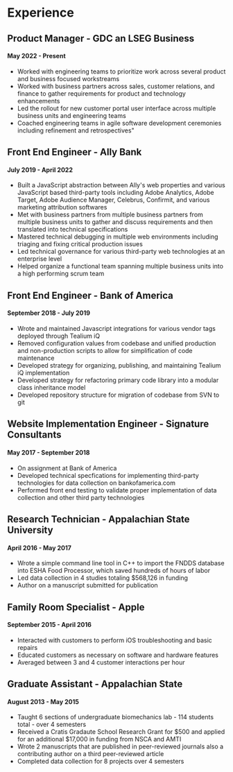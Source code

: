 # Experience

## Product Manager - GDC an LSEG Business

#### May 2022 - Present

* Worked with engineering teams to prioritize work across several product and business focused workstreams
* Worked with business partners across sales, customer relations, and finance to gather requirements for product and technology enhancements
* Led the rollout for new customer portal user interface across multiple business units and engineering teams
* Coached engineering teams in agile software development ceremonies including refinement and retrospectives"

## Front End Engineer - Ally Bank

#### July 2019 - April 2022

* Built a JavaScript abstraction between Ally's web properties and various JavaScript based third-party tools including Adobe Analytics, Adobe Target, Adobe Audience Manager, Celebrus, Confirmit, and various marketing attribution softwares
* Met with business partners from multiple business partners from multiple business units to gather and discuss requirements and then translated into technical specifications
* Mastered technical debugging in multiple web environments including triaging and fixing critical production issues
* Led technical governance for various third-party web technologies at an enterprise level
* Helped organize a functional team spanning multiple business units into a high performing scrum team

## Front End Engineer - Bank of America

#### September 2018 - July 2019

* Wrote and maintained Javascript integrations for various vendor tags deployed through Tealium iQ
* Removed configuration values from codebase and unified production and non-production scripts to allow for simplification of code maintenance
* Developed strategy for organizing, publishing, and maintaining Tealium iQ implementation
* Developed strategy for refactoring primary code library into a modular class inheritance model
* Developed repository structure for migration of codebase from SVN to git

## Website Implementation Engineer - Signature Consultants

#### May 2017 - September 2018

* On assignment at Bank of America
* Developed technical specfications for implementing third-party technologies for data collection on bankofamerica.com
* Performed front end testing to validate proper implementation of data collection and other third party technologies

## Research Technician - Appalachian State University

#### April 2016 - May 2017

* Wrote a simple command line tool in C++ to import the FNDDS database into ESHA Food Processor, which saved hundreds of hours of labor
* Led data collection in 4 studies totaling $568,126 in funding
* Author on a manuscript submitted for publication

## Family Room Specialist - Apple

#### September 2015 - April 2016

* Interacted with customers to perform iOS troubleshooting and basic repairs
* Educated customers as necessary on software and hardware features
* Averaged between 3 and 4 customer interactions per hour

## Graduate Assistant - Appalachian State

#### August 2013 - May 2015

* Taught 6 sections of undergraduate biomechanics lab - 114 students total - over 4 semesters
* Received a Cratis Gradaute School Research Grant for $500 and applied for an additional $17,000 in funding from NSCA and AMTI
* Wrote 2 manuscripts that are published in peer-reviewed journals also a contributing author on a third peer-reviewed article
* Completed data collection for 8 projects over 4 semesters